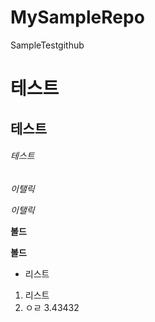 # MySampleRepo
SampleTestgithub

# 테스트
## 테스트
###### 테스트
*이탤릭*

_이탤릭_

__볼드__

__볼드__

* 리스트
1. 리스트
2. ㅇㄹ
3.43432
